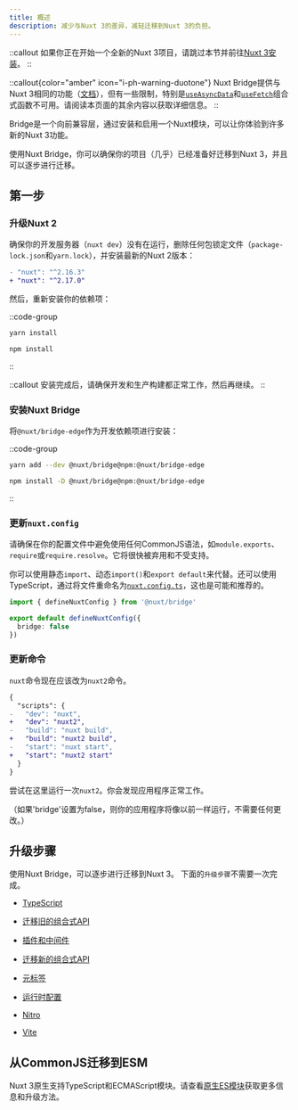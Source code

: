 ```yaml
---
title: 概述
description: 减少与Nuxt 3的差异，减轻迁移到Nuxt 3的负担。
---
```


::callout
如果你正在开始一个全新的Nuxt 3项目，请跳过本节并前往[Nuxt 3安装](/docs/getting-started/introduction)。
::

::callout{color="amber" icon="i-ph-warning-duotone"}
Nuxt Bridge提供与Nuxt 3相同的功能（[文档](/docs/guide/concepts/auto-imports)），但有一些限制，特别是[`useAsyncData`](/docs/api/composables/use-async-data)和[`useFetch`](/docs/api/composables/use-fetch)组合式函数不可用。请阅读本页面的其余内容以获取详细信息。
::

Bridge是一个向前兼容层，通过安装和启用一个Nuxt模块，可以让你体验到许多新的Nuxt 3功能。

使用Nuxt Bridge，你可以确保你的项目（几乎）已经准备好迁移到Nuxt 3，并且可以逐步进行迁移。

## 第一步

### 升级Nuxt 2

确保你的开发服务器（`nuxt dev`）没有在运行，删除任何包锁定文件（`package-lock.json`和`yarn.lock`），并安装最新的Nuxt 2版本：

```diff [package.json]
- "nuxt": "^2.16.3"
+ "nuxt": "^2.17.0"
```

然后，重新安装你的依赖项：

::code-group

```bash [yarn]
yarn install
```

```bash [npm]
npm install
```

::

::callout
安装完成后，请确保开发和生产构建都正常工作，然后再继续。
::

### 安装Nuxt Bridge

将`@nuxt/bridge-edge`作为开发依赖项进行安装：

::code-group

```bash [Yarn]
yarn add --dev @nuxt/bridge@npm:@nuxt/bridge-edge
```

```bash [npm]
npm install -D @nuxt/bridge@npm:@nuxt/bridge-edge
```

::

### 更新`nuxt.config`

请确保在你的配置文件中避免使用任何CommonJS语法，如`module.exports`、`require`或`require.resolve`。它将很快被弃用和不受支持。

你可以使用静态`import`、动态`import()`和`export default`来代替。还可以使用TypeScript，通过将文件重命名为[`nuxt.config.ts`](/docs/guide/directory-structure/nuxt.config)，这也是可能和推荐的。

```ts [nuxt.config.ts]
import { defineNuxtConfig } from '@nuxt/bridge'

export default defineNuxtConfig({
  bridge: false
})
```

### 更新命令

`nuxt`命令现在应该改为`nuxt2`命令。

```diff
{
  "scripts": {
-   "dev": "nuxt",
+   "dev": "nuxt2",
-   "build": "nuxt build",
+   "build": "nuxt2 build",
-   "start": "nuxt start",
+   "start": "nuxt2 start"
  }
}
```

尝试在这里运行一次`nuxt2`。你会发现应用程序正常工作。

（如果'bridge'设置为false，则你的应用程序将像以前一样运行，不需要任何更改。）

## 升级步骤

使用Nuxt Bridge，可以逐步进行迁移到Nuxt 3。
下面的`升级步骤`不需要一次完成。

- [TypeScript](/docs/bridge/typescript)

- [迁移旧的组合式API](/docs/bridge/bridge-composition-api)

- [插件和中间件](/docs/bridge/plugins-and-middleware)

- [迁移新的组合式API](/docs/bridge/nuxt3-compatible-api)

- [元标签](/docs/bridge/meta)

- [运行时配置](/docs/bridge/runtime-config)

- [Nitro](/docs/bridge/nitro)

- [Vite](/docs/bridge/vite)

## 从CommonJS迁移到ESM

Nuxt 3原生支持TypeScript和ECMAScript模块。请查看[原生ES模块](/docs/guide/concepts/esm)获取更多信息和升级方法。
